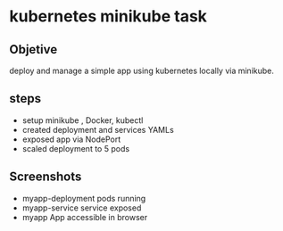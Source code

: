 # kubernetes minikube task

## Objetive
deploy and manage a simple app using kubernetes locally via minikube.

## steps
- setup minikube , Docker, kubectl
- created deployment and services YAMLs
- exposed app via NodePort
- scaled deployment to 5 pods

## Screenshots
- myapp-deployment pods running
- myapp-service service exposed
- myapp App accessible in browser
